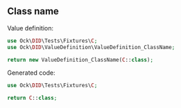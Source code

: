 ## Class name

Value definition:

```php
use Ock\DID\Tests\Fixtures\C;
use Ock\DID\ValueDefinition\ValueDefinition_ClassName;

return new ValueDefinition_ClassName(C::class); 
```

Generated code:

```php
use Ock\DID\Tests\Fixtures\C;

return C::class;
```
